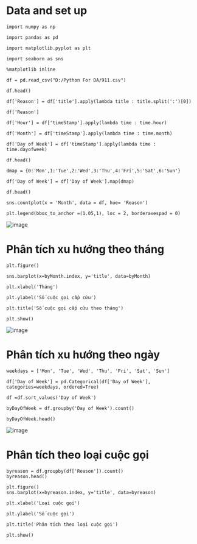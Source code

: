 # Data and set up

    import numpy as np

    import pandas as pd

    import matplotlib.pyplot as plt

    import seaborn as sns

    %matplotlib inline

    df = pd.read_csv("D:/Python For DA/911.csv")

    df.head()

    df['Reason'] = df['title'].apply(lambda title : title.split(':')[0])
    
    df['Reason']

    df['Hour'] = df['timeStamp'].apply(lambda time : time.hour)
    
    df['Month'] = df['timeStamp'].apply(lambda time : time.month)
    
    df['Day of Week'] = df['timeStamp'].apply(lambda time : time.dayofweek)
    
    df.head()

    dmap = {0:'Mon',1:'Tue',2:'Wed',3:'Thu',4:'Fri',5:'Sat',6:'Sun'}
    
    df['Day of Week'] = df['Day of Week'].map(dmap)
    
    df.head()

    sns.countplot(x = 'Month', data = df, hue= 'Reason')
    
    plt.legend(bbox_to_anchor =(1.05,1), loc = 2, borderaxespad = 0)

![image](https://github.com/IamQuangg/911-Calls/assets/128073066/32a96be7-30f3-436b-8861-d7317d229ffa)

# Phân tích xu hướng theo tháng 
    plt.figure()

    sns.barplot(x=byMonth.index, y='title', data=byMonth)

    plt.xlabel('Tháng')

    plt.ylabel('Số cuộc gọi cấp cứu')

    plt.title('Số cuộc gọi cấp cứu theo tháng')

    plt.show()
![image](https://github.com/IamQuangg/911-Calls/assets/128073066/dbeefece-dbf5-4f76-865a-ad972a260b2f)

# Phân tích xu hướng theo ngày
    weekdays = ['Mon', 'Tue', 'Wed', 'Thu', 'Fri', 'Sat', 'Sun']

    df['Day of Week'] = pd.Categorical(df['Day of Week'], categories=weekdays, ordered=True)

    df =df.sort_values('Day of Week')

    byDayOfWeek = df.groupby('Day of Week').count()

    byDayOfWeek.head()
![image](https://github.com/IamQuangg/911-Calls/assets/128073066/4c684d6b-691a-46c4-859d-05bf5e7ee310)

 # Phân tích theo loại cuộc gọi
    byreason = df.groupby(df['Reason']).count()
    byreason.head()

    plt.figure()
    sns.barplot(x=byreason.index, y='title', data=byreason)
    
    plt.xlabel('Loại cuộc gọi')
    
    plt.ylabel('Số cuộc gọi')
    
    plt.title('Phân tích theo loại cuộc gọi')
    
    plt.show()
